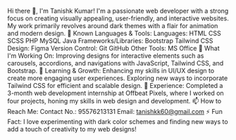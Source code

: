 Hi there 👋, I'm Tanishk Kumar!
I'm a passionate web developer with a strong focus on creating visually appealing, user-friendly, and interactive websites. My work primarily revolves around dark themes with a flair for animation and modern design.
🔧 Known Languages & Tools:
    Languages:
        HTML
        CSS
        SCSS
        PHP
        MySQL
        Java
    Frameworks/Libraries:
        Bootstrap
        Tailwind CSS
    Design:
        Figma
    Version Control:
        Git
        GitHub
    Other Tools:
        MS Office
🚀 What I'm Working On:
    Improving designs for interactive elements such as carousels, accordions, and navigations with JavaScript, Tailwind CSS, and Bootstrap.
🌱 Learning & Growth:
    Enhancing my skills in UI/UX design to create more engaging user experiences.
    Exploring new ways to incorporate Tailwind CSS for efficient and scalable design.
💼 Experience:
    Completed a 3-month web development internship at Offbeat Pixels, where I worked on four projects, honing my skills in web design and development.
📫 How to Reach Me:
    Contact No.: 95576213131
    Email: tanishkk60@gmail.com
⚡ Fun Fact:
    I love experimenting with dark color schemes and finding new ways to add a touch of creativity to my web designs!
